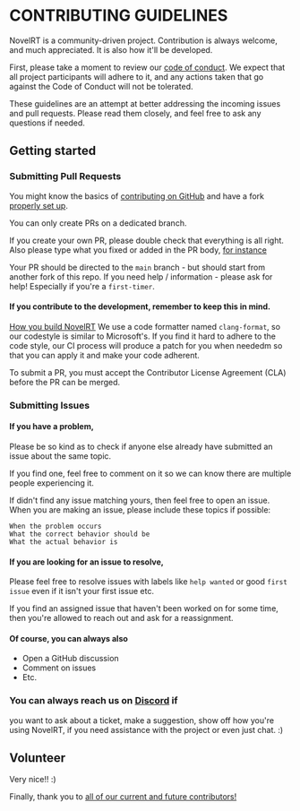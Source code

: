 # CONTRIBUTING GUIDELINES

NovelRT is a community-driven project. Contribution is always welcome, and much appreciated.
It is also how it'll be developed.

First, please take a moment to review our [code of conduct](CODE_OF_CONDUCT.md). We expect that all project participants will adhere to it, and any actions taken that go against the Code of Conduct will not be tolerated.

These guidelines are an attempt at better addressing the incoming issues and pull requests. 
Please read them closely, and feel free to ask any questions if needed.

## Getting started
### Submitting Pull Requests

You might know the basics of 
[contributing on GitHub](https://help.github.com/articles/using-pull-requests) and have a fork
[properly set up](https://github.com/ohmyzsh/ohmyzsh/wiki/Contribution-Technical-Practices).

You can only create PRs on a dedicated branch.

If you create your own PR, please double check that everything is all right. Also please type what you fixed or added in the PR body,
[for instance](https://help.github.com/articles/closing-issues-via-commit-messages/)

Your PR should be directed to the ```main``` branch - but should start from another fork of this repo.
If you need help / information - please ask for help! Especially if you're a ```first-timer```. 


#### If you contribute to the development, remember to keep this in mind.
[How you build NovelRT](README.md)
We use a code formatter named ```clang-format```, so our codestyle is similar to Microsoft's. 
If you find it hard to adhere to the code style, our CI process will produce a patch for you when neededm so that you can apply it and make your code adherent.

To submit a PR, you must accept the Contributor License Agreement (CLA) before the PR can be merged.

### Submitting Issues 
#### If you have a problem, 
Please be so kind as to check if anyone else already have submitted an issue about the same topic.

If you find one, feel free to comment on it so we can know there are multiple people experiencing it.

If didn't find any issue matching yours, then feel free to open an issue.
When you are making an issue, please include these topics if possible:

    When the problem occurs
    What the correct behavior should be
    What the actual behavior is

#### If you are looking for an issue to resolve,
Please feel free to resolve issues with labels like ```help wanted``` or good ```first issue``` even if it isn't your first issue etc. 

If you find an assigned issue that haven't been worked on for some time, then you're allowed to reach out and ask for a reassignment. 

#### Of course, you can always also 
  - Open a GitHub discussion
  - Comment on issues
  - Etc. 


### You can always reach us on [Discord](https://camo.githubusercontent.com/0912384154686aae2ca109266fb033dea65bfc0a5200cb1175e86de06bf68e23/68747470733a2f2f646973636f72646170702e636f6d2f6170692f6775696c64732f3534333839383936383338303134353637352f7769646765742e706e673f7374796c653d62616e6e657232) if
you want to ask about a ticket, make a suggestion, show off how you're using NovelRT, if you need assistance with the project or even just chat. :) 

## Volunteer

Very nice!! :)

Finally, thank you to [all of our current and future contributors!](https://github.com/novelrt/NovelRT/graphs/contributors)